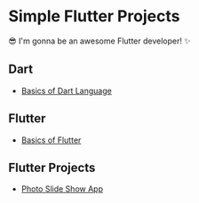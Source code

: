 # Simple Flutter Projects
😎 I'm gonna be an awesome Flutter developer! ✨  

  
## Dart
- [Basics of Dart Language](https://github.com/iamdami/dart/tree/main/basics)
  
## Flutter
- [Basics of Flutter](https://github.com/iamdami/dart/tree/main/flutter/basics)
  
## Flutter Projects
- [Photo Slide Show App](https://github.com/iamdami/dart/tree/main/flutter/photoSlide)  
